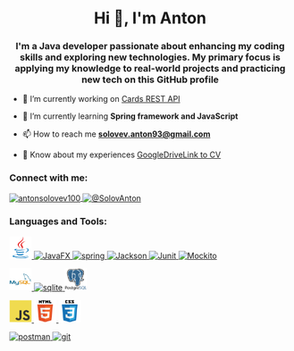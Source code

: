 <h1 align="center">Hi 👋, I'm Anton</h1>
<h3 align="center">I'm a Java developer passionate about enhancing my coding skills and exploring new technologies. My primary focus is applying my knowledge to real-world projects and practicing new tech on this GitHub profile</h3>

- 🔭 I’m currently working on [Cards REST API](https://github.com/SolovevAnton/Cards_REST_API)

- 🌱 I’m currently learning **Spring framework and JavaScript**

- 📫 How to reach me **solovev.anton93@gmail.com** 

- 📄 Know about my experiences [GoogleDriveLink to CV](https://drive.google.com/file/d/1o74tMjM10vFW5MekwUSnBkEX_lQzSY_e/view?usp=share_link)

<h3 align="left">Connect with me:</h3>
<p align="left">
<a href="https://linkedin.com/in/antonsolovev100" target="blank">
  <img align="center" src="https://raw.githubusercontent.com/rahuldkjain/github-profile-readme-generator/master/src/images/icons/Social/linked-in-alt.svg" alt="antonsolovev100" height="30" width="40" />
</a>
<a href="https://t.me/SolovAnton" target="blank">
  <img align="center" src="https://www.vectorlogo.zone/logos/telegram/telegram-icon.svg" alt="@SolovAnton" height="30" width="30" />
</a>
</p>

<h3 align="left">Languages and Tools:</h3>
<p align="left">
<a href="https://www.java.com" target="_blank" rel="noreferrer"> <img
        src="https://raw.githubusercontent.com/devicons/devicon/master/icons/java/java-original.svg" alt="java"
        width="40" height="40"/> </a> 
<a href="https://openjfx.io" target="_blank" rel="noreferrer">
  <img src="https://upload.wikimedia.org/wikipedia/en/thumb/c/cc/JavaFX_Logo.png/120px-JavaFX_Logo.png" alt="JavaFX"
        width="70" height="40"/> </a>
<a href="https://spring.io/" target="_blank" rel="noreferrer"> <img
        src="https://www.vectorlogo.zone/logos/springio/springio-icon.svg" alt="spring" width="40" height="40"/> </a>
<a href="https://github.com/FasterXML/jackson" target="_blank" rel="noreferrer">
  <img src="https://i0.wp.com/automationqahub.com/wp-content/uploads/2022/02/jackson.png" alt="Jackson"
        width="50" height="50"/> </a>
<a href="https://junit.org/junit5" target="_blank" rel="noreferrer">
  <img src="https://junit.org/junit5/assets/img/junit5-logo.png" alt="Junit"
        width="40" height="40"/> </a>
<a href="https://site.mockito.org" target="_blank" rel="noreferrer">
  <img src="https://github.com/mockito/mockito.github.io/raw/master/img/logo%402x.png" alt="Mockito"
        width="60" height="40"/> </a>
  
<a href="https://www.mysql.com/" target="_blank" rel="noreferrer"> <img
        src="https://raw.githubusercontent.com/devicons/devicon/master/icons/mysql/mysql-original-wordmark.svg"
        alt="mysql" width="40" height="40"/> </a>
<a href="https://www.sqlite.org/" target="_blank" rel="noreferrer"> <img
        src="https://www.vectorlogo.zone/logos/sqlite/sqlite-icon.svg" alt="sqlite" width="40" height="40"/> </a>
<a href="https://www.postgresql.org" target="_blank" rel="noreferrer">
    <img src="https://raw.githubusercontent.com/devicons/devicon/master/icons/postgresql/postgresql-original-wordmark.svg"
         alt="postgresql" width="40" height="40"/> </a> 
  
<a href="https://developer.mozilla.org/en-US/docs/Web/JavaScript" target="_blank"
                                         rel="noreferrer"> <img
        src="https://raw.githubusercontent.com/devicons/devicon/master/icons/javascript/javascript-original.svg"
        alt="javascript" width="40" height="40"/> </a> 
<a href="https://www.w3.org/html/" target="_blank" rel="noreferrer"> <img
        src="https://raw.githubusercontent.com/devicons/devicon/master/icons/html5/html5-original-wordmark.svg"
        alt="html5" width="40" height="40"/> </a>
<a href="https://www.w3schools.com/css/" target="_blank" rel="noreferrer"> <img src="https://raw.githubusercontent.com/devicons/devicon/master/icons/css3/css3-original-wordmark.svg" alt="css3" width="40" height="40"/> </a>
 
<a href="https://postman.com" target="_blank" rel="noreferrer">
    <img src="https://www.vectorlogo.zone/logos/getpostman/getpostman-icon.svg" alt="postman" width="40" height="40"/>
</a> 
<a href="https://git-scm.com/" target="_blank" rel="noreferrer"> <img
        src="https://www.vectorlogo.zone/logos/git-scm/git-scm-icon.svg" alt="git" width="40" height="40"/> </a> 
</p>



